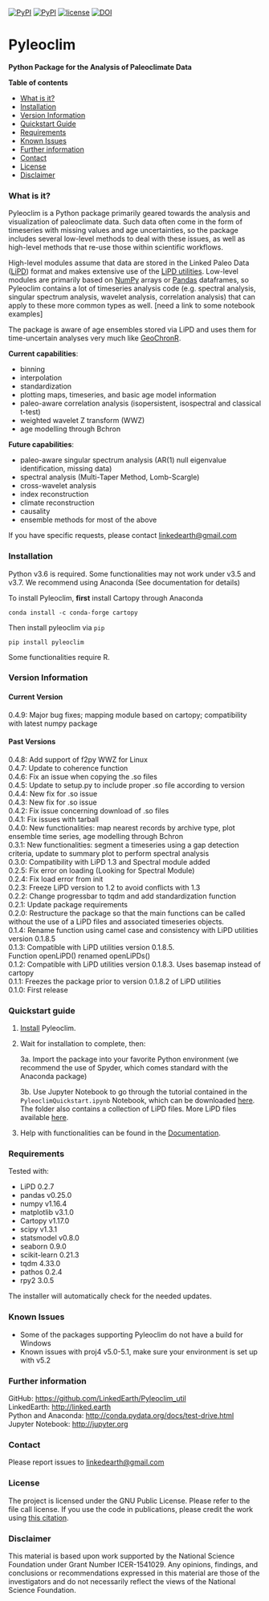 <!---[![PyPI](https://img.shields.io/pypi/dm/pyleoclim.svg)](https://pypi.python.org/pypi/Pyleoclim)-->
[![PyPI](https://img.shields.io/pypi/v/pyleoclim.svg)]()
[![PyPI](https://img.shields.io/badge/python-3.6-yellow.svg)]()
[![license](https://img.shields.io/github/license/linkedearth/Pyleoclim_util.svg)]()
[![DOI](https://zenodo.org/badge/59611213.svg)](https://zenodo.org/badge/latestdoi/59611213)

# Pyleoclim

**Python Package for the Analysis of Paleoclimate Data**

**Table of contents**

* [What is it?](#what)
* [Installation](#install)
* [Version Information](#version)
* [Quickstart Guide](#quickstart)
* [Requirements](#req)
* [Known Issues](#issues)
* [Further information](#further_info)
* [Contact](#contact)
* [License](#license)
* [Disclaimer](#disclaimer)

### <a name = "what">What is it?</a>

Pyleoclim is a Python package primarily geared towards the analysis and visualization of paleoclimate data. Such data often come in the form of timeseries with missing values and age uncertainties, so the package includes several low-level methods to deal with these issues, as well as high-level methods that re-use those within scientific workflows.

High-level modules assume that data are stored in the Linked Paleo Data ([LiPD](http://www.clim-past.net/12/1093/2016/)) format and makes extensive use of the [LiPD utilities](http://nickmckay.github.io/LiPD-utilities/). Low-level modules are primarily based on [NumPy](http://www.numpy.org) arrays or [Pandas](https://pandas.pydata.org) dataframes, so Pyleoclim contains a lot of timeseries analysis code (e.g. spectral analysis, singular spectrum analysis, wavelet analysis, correlation analysis) that can apply to these more common types as well. [need a link to some notebook examples]

The package is aware of age ensembles stored via LiPD and uses them for time-uncertain analyses very much like [GeoChronR](http://nickmckay.github.io/GeoChronR/).

**Current capabilities**:
 - binning
 - interpolation
 - standardization
 - plotting maps, timeseries, and basic age model information
 - paleo-aware correlation analysis (isopersistent, isospectral and classical t-test)
 - weighted wavelet Z transform (WWZ)
 - age modelling through Bchron

**Future capabilities**:
 - paleo-aware singular spectrum analysis (AR(1) null eigenvalue identification, missing data)
 - spectral analysis (Multi-Taper Method, Lomb-Scargle)
 - cross-wavelet analysis
 - index reconstruction
 - climate reconstruction
 - causality
 - ensemble methods for most of the above


 If you have specific requests, please contact linkedearth@gmail.com

### <a name = "install"> Installation </a>

Python v3.6 is required. Some functionalities may not work under v3.5 and v3.7.
We recommend using Anaconda (See documentation for details)

To install Pyleoclim, **first** install Cartopy through Anaconda
```
conda install -c conda-forge cartopy
```

Then install pyleoclim via `pip`
```
pip install pyleoclim
```

Some functionalities require R.

### <a name = "version">Version Information</a>

#### Current Version
0.4.9: Major bug fixes; mapping module based on cartopy; compatibility with latest numpy package  

#### Past Versions
0.4.8: Add support of f2py WWZ for Linux  
0.4.7: Update to coherence function  
0.4.6: Fix an issue when copying the .so files  
0.4.5: Update to setup.py to include proper .so file according to version  
0.4.4: New fix for .so issue  
0.4.3: New fix for .so issue  
0.4.2: Fix issue concerning download of .so files  
0.4.1: Fix issues with tarball  
0.4.0: New functionalities: map nearest records by archive type, plot ensemble  time series, age modelling through Bchron  
0.3.1: New functionalities: segment a timeseries using a gap detection   criteria, update to summary plot to perform spectral analysis  
0.3.0: Compatibility with LiPD 1.3 and Spectral module added  
0.2.5: Fix error on loading (Looking for Spectral Module)  
0.2.4: Fix load error from init  
0.2.3: Freeze LiPD version to 1.2 to avoid conflicts with 1.3  
0.2.2: Change progressbar to tqdm and add standardization function  
0.2.1: Update package requirements  
0.2.0: Restructure the package so that the main functions can be called without the use of a LiPD files and associated timeseries objects.  
0.1.4: Rename function using camel case and consistency with LiPD utilities version 0.1.8.5  
0.1.3: Compatible with LiPD utilities version 0.1.8.5.  
Function openLiPD() renamed openLiPDs()  
0.1.2: Compatible with LiPD utilities version 0.1.8.3. Uses basemap instead of cartopy  
0.1.1: Freezes the package prior to version 0.1.8.2 of LiPD utilities  
0.1.0: First release  

### <a name ="quickstart"> Quickstart guide </a>

1. [Install](install) Pyleoclim.

3. Wait for installation to complete, then:

    3a. Import the package into your favorite Python environment (we recommend the use of Spyder, which comes standard with the Anaconda package)

    3b. Use Jupyter Notebook to go through the tutorial contained in the `PyleoclimQuickstart.ipynb` Notebook, which can be downloaded [here](https://github.com/LinkedEarth/Pyleoclim_util/tree/master/Example). The folder also contains a collection of LiPD files. More LiPD files available [here](http://wiki.linked.earth).

4. Help with functionalities can be found in the [Documentation](http://linkedearth.github.io/Pyleoclim_util/).

### <a name="req">Requirements</a>
Tested with:

- LiPD 0.2.7
- pandas v0.25.0
- numpy v1.16.4
- matplotlib v3.1.0
- Cartopy v1.17.0
- scipy v1.3.1
- statsmodel v0.8.0
- seaborn 0.9.0
- scikit-learn 0.21.3
- tqdm 4.33.0
- pathos 0.2.4
- rpy2 3.0.5

The installer will automatically check for the needed updates.

### <a name='issues'> Known Issues</a>

* Some of the packages supporting Pyleoclim do not have a build for Windows
* Known issues with proj4 v5.0-5.1, make sure your environment is set up with v5.2

### <a name="further_info">Further information</a>

GitHub: https://github.com/LinkedEarth/Pyleoclim_util  
LinkedEarth: http://linked.earth  
Python and Anaconda: http://conda.pydata.org/docs/test-drive.html  
Jupyter Notebook: http://jupyter.org

### <a name = "contact"> Contact </a>

Please report issues to <linkedearth@gmail.com>

### <a name ="license"> License </a>

The project is licensed under the GNU Public License. Please refer to the file call license.
If you use the code in publications, please credit the work using [this citation](https://zenodo.org/record/1212692#.WsaZ7maZNE4).


### <a name = "disclaimer"> Disclaimer </a>

This material is based upon work supported by the National Science Foundation under Grant Number ICER-1541029. Any opinions, findings, and conclusions or recommendations expressed in this material are those of the investigators and do not necessarily reflect the views of the National Science Foundation.
